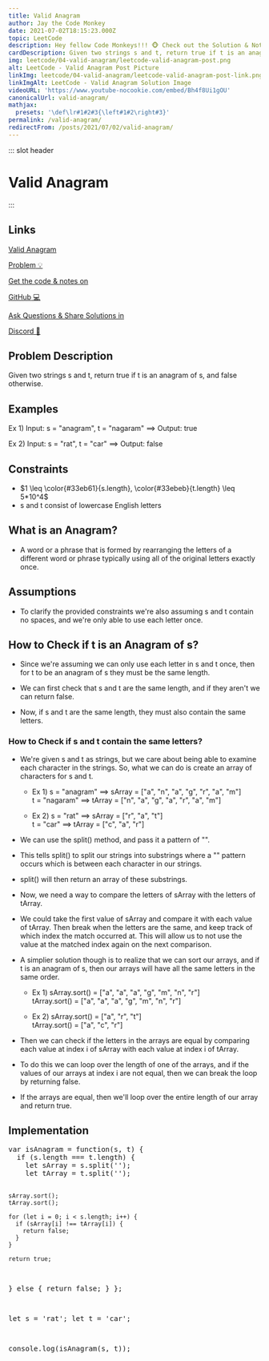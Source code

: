 ```yaml
---
title: Valid Anagram
author: Jay the Code Monkey
date: 2021-07-02T18:15:23.000Z
topic: LeetCode
description: Hey fellow Code Monkeys!!! 🐵 Check out the Solution & Notes for the LeetCode problem Valid Anagram! 🍌🐒
cardDescription: Given two strings s and t, return true if t is an anagram of s, and false otherwise. Ex 1) Input...
img: leetcode/04-valid-anagram/leetcode-valid-anagram-post.png
alt: LeetCode - Valid Anagram Post Picture
linkImg: leetcode/04-valid-anagram/leetcode-valid-anagram-post-link.png
linkImgAlt: LeetCode - Valid Anagram Solution Image
videoURL: 'https://www.youtube-nocookie.com/embed/Bh4f8Ui1gOU'
canonicalUrl: valid-anagram/
mathjax:
  presets: '\def\lr#1#2#3{\left#1#2\right#3}'
permalink: /valid-anagram/
redirectFrom: /posts/2021/07/02/valid-anagram/
---
```


::: slot header

# Valid Anagram

:::

## Links

<p><a href="https://leetcode.com/problems/valid-anagram/" target="_blank" rel="noopener noreferrer">Valid Anagram <div class="emoji-wrap">Problem<span>&nbsp;💡</span></div></a></p>
<p><a href="https://github.com/codemonkeysio/LeetCode" target="_blank" rel="noopener noreferrer">Get the code & notes on <div class="emoji-wrap">GitHub<span>&nbsp;💻</span></div></a></p>
<p><a href="https://discord.gg/mh9rQmwJ8H" target="_blank" rel="noopener noreferrer">Ask Questions & Share Solutions in <div class="emoji-wrap">Discord<span>&nbsp;🤖</span></div></a></p>

## Problem Description

Given two strings <span class="post-term-two">s</span> and <span class="post-term-three">t</span>, return <span class="post-term-one">true</span>
if <span class="post-term-three">t</span> is an <span class="post-term-one">anagram</span> of <span class="post-term-two">s</span>, and <span class="post-term-one">false</span> otherwise.

## Examples

Ex 1) Input: <span class="post-term-two">s</span> = "anagram", <span class="post-term-three">t</span> = "nagaram" $\implies$ Output: <span class="post-term-one">true</span>

Ex 2) Input: <span class="post-term-two">s</span> = "rat", <span class="post-term-three">t</span> = "car" $\implies$ Output: <span class="post-term-one">false</span>

## Constraints

- $1 \leq \color{#33eb61}{s.length}, \color{#33ebeb}{t.length} \leq 5*10^4$
- <span class="post-term-two">s</span> and <span class="post-term-three">t</span> consist of lowercase English letters

## What is an Anagram?

- A word or a phrase that is formed by <span class="post-term-one">rearranging</span> the letters of a different word or phrase typically using all of the original letters exactly <span class="post-term-one">once</span>.

## Assumptions

- To clarify the provided constraints we're also assuming <span class="post-term-two">s</span> and <span class="post-term-three">t</span> contain no spaces, and we're only able to use each letter <span class="post-term-one">once</span>.

## How to Check if t is an Anagram of s?

- Since we're assuming we can only use each letter in <span class="post-term-two">s</span> and <span class="post-term-three">t</span> once, then for <span class="post-term-three">t</span> to be an anagram of <span class="post-term-two">s</span> they must be the same length.

- We can first check that <span class="post-term-two">s</span> and <span class="post-term-three">t</span> are the same length, and if they aren't we can return false.

- Now, if <span class="post-term-two">s</span> and <span class="post-term-three">t</span> are the same length, they must also contain the same letters.

### How to Check if s and t contain the same letters?

- We're given <span class="post-term-two">s</span> and <span class="post-term-three">t</span> as strings, but we care about being able to examine each character in the strings. So, what we can do is create an array of characters for <span class="post-term-two">s</span> and <span class="post-term-three">t</span>.

  - Ex 1) <span class="post-term-two">s</span> = "anagram" $\implies$ <span class="post-term-two">sArray</span> = ["a", "n", "a", "g", "r", "a", "m"]<br><span class="post-term-three post-example">t</span> = "nagaram" $\implies$ <span class="post-term-three">tArray</span> = ["n", "a", "g", "a", "r", "a", "m"]

  - Ex 2) <span class="post-term-two">s</span> = "rat" $\implies$ <span class="post-term-two">sArray</span> = ["r", "a", "t"]<br><span class="post-term-three post-example">t</span> = "car" $\implies$ <span class="post-term-three">tArray</span> = ["c", "a", "r"]

- We can use the <span class="post-term-one">split()</span> method, and pass it a pattern of <span class="post-term-one">""</span>.

- This tells <span class="post-term-one">split()</span> to split our strings into substrings where a <span class="post-term-one">""</span> pattern occurs which is between each character in our strings.

- <span class="post-term-one">split()</span> will then return an array of these substrings.

- Now, we need a way to compare the letters of <span class="post-term-two">sArray</span> with the letters of <span class="post-term-three">tArray</span>.

- We could take the first value of <span class="post-term-two">sArray</span> and compare it with each value of <span class="post-term-three">tArray</span>. Then break when the letters are the same, and keep track of which index the match occurred at. This will allow us to not use the value at the matched index again on the next comparison.

- A simplier solution though is to realize that we can sort our arrays, and if <span class="post-term-three">t</span> is an anagram of <span class="post-term-two">s</span>, then our arrays will have all the same letters in the same order.

  - Ex 1) <span class="post-term-two">sArray.sort()</span> = ["a", "a", "a", "g", "m", "n", "r"]<br><span class="post-term-three post-example">tArray.sort()</span> = ["a", "a", "a", "g", "m", "n", "r"]

  - Ex 2) <span class="post-term-two">sArray.sort()</span> = ["a", "r", "t"]<br><span class="post-term-three post-example">tArray.sort()</span> = ["a", "c", "r"]

- Then we can check if the letters in the arrays are equal by comparing each value at index <span class="post-term-one">i</span> of <span class="post-term-two">sArray</span> with each value at index <span class="post-term-one">i</span> of <span class="post-term-three">tArray</span>.

- To do this we can loop over the length of one of the arrays, and if the values of our arrays at index <span class="post-term-one">i</span> are <span class="post-term-one">not</span> equal, then we can break the loop by returning false.

- If the arrays are <span class="post-term-one">equal</span>, then we'll loop over the entire length of our array and return true.

## Implementation

<code-fence lang="js" heading="Valid Anagram">
<pre vue-slot="code">
var isAnagram = function(s, t) {
  if (s.length === t.length) {
    let sArray = s.split('');
    let tArray = t.split('');

    sArray.sort();
    tArray.sort();

    for (let i = 0; i < s.length; i++) {
      if (sArray[i] !== tArray[i]) {
        return false;
      }
    }

    return true;

  } else {
    return false;
  }
};

let s = 'rat';
let t = 'car';

console.log(isAnagram(s, t));

</pre>
</code-fence>
